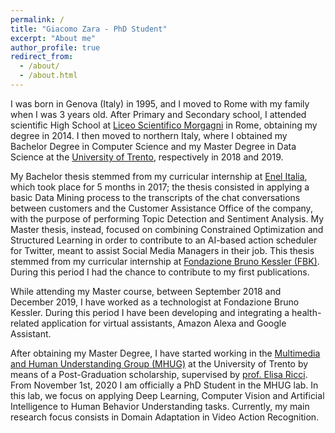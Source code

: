 ```yaml
---
permalink: /
title: "Giacomo Zara - PhD Student"
excerpt: "About me"
author_profile: true
redirect_from: 
  - /about/
  - /about.html
---
```


 


I was born in Genova (Italy) in 1995, and I moved to Rome with my family when I was 3 years old. After Primary and Secondary school, I attended scientific High School at [Liceo Scientifico Morgagni](https://www.liceomorgagni.edu.it/) in Rome, obtaining my degree in 2014. I then moved to northern Italy, where I obtained my Bachelor Degree in Computer Science and my Master Degree in Data Science at the [University of Trento](https://www.unitn.it/), respectively in 2018 and 2019. 

My Bachelor thesis stemmed from my curricular internship at [Enel Italia](https://www.enel.it/), which took place for 5 months in 2017; the thesis consisted in applying a basic Data Mining process to the transcripts of the chat conversations between customers and the Customer Assistance Office of the company, with the purpose of performing Topic Detection and Sentiment Analysis. My Master thesis, instead, focused on combining Constrained Optimization and Structured Learning in order to contribute to an AI-based action scheduler for Twitter, meant to assist Social Media Managers in their job. This thesis stemmed from my curricular internship at [Fondazione Bruno Kessler (FBK)](https://www.fbk.eu/en/). During this period I had the chance to contribute to my first publications.

While attending my Master course, between September 2018 and December 2019, I have worked as a technologist at Fondazione Bruno Kessler. During this period I have been developing and integrating a health-related application for virtual assistants, Amazon Alexa and Google Assistant.

After obtaining my Master Degree, I have started working in the [Multimedia and Human Understanding Group (MHUG)](http://mhug.disi.unitn.it/) at the University of Trento by means of a Post-Graduation scholarship, supervised by [prof. Elisa Ricci](http://elisaricci.eu/). From November 1st, 2020 I am officially a PhD Student in the MHUG lab. In this lab, we focus on applying Deep Learning, Computer Vision and Artificial Intelligence to Human Behavior Understanding tasks. Currently, my main research focus consists in Domain Adaptation in Video Action Recognition.
